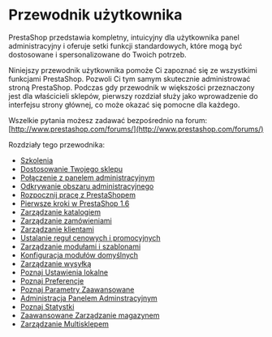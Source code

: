 # Przewodnik użytkownika

PrestaShop przedstawia kompletny, intuicyjny dla użytkownika panel administracyjny i oferuje setki funkcji standardowych, które mogą być dostosowane i spersonalizowane do Twoich potrzeb.&#x20;

Niniejszy przewodnik użytkownika pomoże Ci zapoznać się ze wszystkimi funkcjami PrestaShop. Pozwoli Ci tym samym skutecznie administrować stroną PrestaShop. Podczas gdy przewodnik w większości przeznaczony jest dla właścicieli sklepów, pierwszy rozdział służy jako wprowadzenie do interfejsu strony głównej, co może okazać się pomocne dla każdego.&#x20;

Wszelkie pytania możesz zadawać bezpośrednio na forum: [http://www.prestashop.com/forums/](http://www.prestashop.com/forums/)

Rozdziały tego przewodnika:

* [Szkolenia](szkolenia.md)
* [Dostosowanie Twojego sklepu](dostosowanie-twojego-sklepu.md)
* [Połączenie z panelem administracyjnym](polaczenie-z-panelem-administracyjnym.md)
* [Odkrywanie obszaru administracyjnego](odkrywanie-obszaru-administracyjnego.md)
* [Rozpocznij pracę z PrestaShopem](rozpocznij-prace-z-prestashopem.md)
* [Pierwsze kroki w PrestaShop 1.6](pierwsze-kroki.md)
* [Zarządzanie katalogiem](zarzadzanie-katalogiem/)
* [Zarządzanie zamówieniami](zarzadzanie-zamowieniami/)
* [Zarządzanie klientami](zarzadzanie-klientami/)
* [Ustalanie reguł cenowych i promocyjnych](ustalanie-regul-cenowych-i-promocyjnych/)
* [Zarządzanie modułami i szablonami](zarzadzanie-modulami-i-szablonami/)
* [Konfiguracja modułów domyślnych](konfiguracja-modulow-domyslnych/)
* [Zarządzanie wysyłką](zarzadzanie-wysylka/)
* [Poznaj Ustawienia lokalne](poznaj-ustawienia-lokalne/)
* [Poznaj Preferencje](poznaj-preferencje/)
* [Poznaj Parametry Zaawansowane](poznaj-parametry-zaawansowane/)
* [Administracja Panelem Adminstracyjnym](administracja-panelem-adminstracyjnym/)
* [Poznaj Statystki](poznaj-statystki/)
* [Zaawansowane Zarządzanie magazynem](zaawansowane-zarzadzanie-magazynem/)
* [Zarządzanie Multisklepem](zarzadzanie-multisklepem/)
